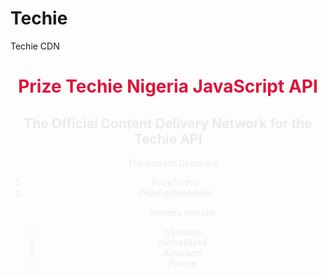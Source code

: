 # Techie
Techie CDN
<header style="text-align: center; color: #ebebeb;">
<h1 style="color: crimson;">Prize Techie Nigeria JavaScript API</h1>
<h2>The Official Content Delivery Network for the Techie API</h2>
<header>
<div>


<ol>
<p>The current Users are :</p>
<li>PrizeTechie</li><li>PrizeTechieAdmin</li>
</ul>
<ul>
<p>
Invitees include: 
<li>iykedairo</li>
  <li>michaeliyke</li>
  <li>Amarachi</li>
  <li>Favour</li>
</p>
<ol>
</div>
